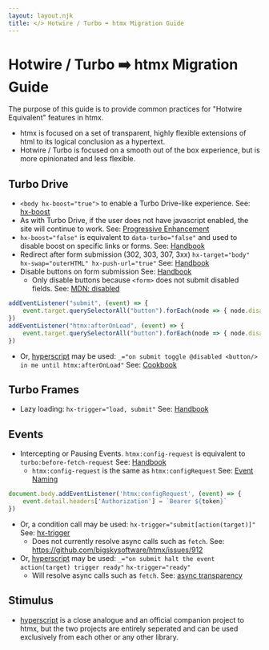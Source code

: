 ```yaml
---
layout: layout.njk
title: </> Hotwire / Turbo ➡️ htmx Migration Guide
---
```


# Hotwire / Turbo ➡️ htmx Migration Guide

The purpose of this guide is to provide common practices for "Hotwire Equivalent" features in htmx.

* htmx is focused on a set of transparent, highly flexible extensions of html to its logical conclusion as a hypertext.
* Hotwire / Turbo is focused on a smooth out of the box experience, but is more opinionated and less flexible.

## Turbo Drive

* `<body hx-boost="true">` to enable a Turbo Drive-like experience. See: [hx-boost](/attributes/hx-boost)
* As with Turbo Drive, if the user does not have javascript enabled, the site will continue to work. See: [Progressive Enhancement](https://en.wikipedia.org/wiki/Progressive_enhancement)
* `hx-boost="false"` is equivalent to `data-turbo="false"` and used to disable boost on specific links or forms. See: [Handbook](https://turbo.hotwired.dev/handbook/drive#disabling-turbo-drive-on-specific-links-or-forms)
* Redirect after form submission (302, 303, 307, 3xx) `hx-target="body" hx-swap="outerHTML" hx-push-url="true"` See: [Handbook](https://turbo.hotwired.dev/handbook/drive#redirecting-after-a-form-submission)
* Disable buttons on form submission See: [Handbook](https://turbo.hotwired.dev/handbook/drive#form-submissions)
  * Only disable buttons because `<form>` does not submit disabled fields. See: [MDN: disabled](https://developer.mozilla.org/docs/Web/HTML/Attributes/disabled)
```javascript
addEventListener("submit", (event) => {
    event.target.querySelectorAll("button").forEach(node => { node.disabled = true })
})
addEventListener("htmx:afterOnLoad", (event) => {
    event.target.querySelectorAll("button").forEach(node => { node.disabled = false })
})
```
* Or, [hyperscript](https://hyperscript.org) may be used: `_="on submit toggle @disabled <button/> in me until htmx:afterOnLoad"` See: [Cookbook](/cookbook)
  
  

## Turbo Frames

* Lazy loading: `hx-trigger="load, submit"`  See: [Handbook](https://turbo.hotwired.dev/reference/frames#lazy-loaded-frame)

## Events

* Intercepting or Pausing Events. `htmx:config-request` is equivalent to `turbo:before-fetch-request` See: [Handbook](https://turbo.hotwired.dev/handbook/drive#pausing-requests)
  * `htmx:config-request` is the same as `htmx:configRequest` See: [Event Naming](https://htmx.org/docs/#event_naming)

```javascript
document.body.addEventListener('htmx:configRequest', (event) => {
    event.detail.headers['Authorization'] = `Bearer ${token}`
})
```

* Or, a condition call may be used: `hx-trigger="submit[action(target)]"` See: [hx-trigger](/attributes/hx-trigger)
  * Does not currently resolve async calls such as `fetch`. See: https://github.com/bigskysoftware/htmx/issues/912
* Or, [hyperscript](https://hyperscript.org) may be used: `_="on submit halt the event action(target) trigger ready"` `hx-trigger="ready"`
  * Will resolve async calls such as `fetch`. See: [async transparency](https://hyperscript.org/docs/#async)


## Stimulus

* [hyperscript](https://hyperscript.org) is a close analogue and an official companion project to htmx, but the two projects are entirely seperated and can be used exclusively from each other or any other library.
